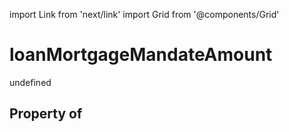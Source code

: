 import Link from 'next/link'
import Grid from '@components/Grid'

# loanMortgageMandateAmount

undefined

## Property of



